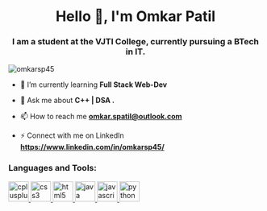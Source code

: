 <h1 align="center">Hello 👋, I'm Omkar Patil</h1>
<h3 align="center">I am a student at the VJTI College, currently pursuing a BTech in IT.</h3>

<p align="left"> <img src="https://komarev.com/ghpvc/?username=omkarsp45&label=Profile%20views&color=0e75b6&style=flat" alt="omkarsp45" /> </p>

- 🌱 I’m currently learning **Full Stack Web-Dev**

- 💬 Ask me about **C++ | DSA .**

- 📫 How to reach me **omkar.spatil@outlook.com**

- ⚡ Connect with me on LinkedIn **https://www.linkedin.com/in/omkarsp45/**

<h3 align="left">Languages and Tools:</h3>
<p align="left"> <a href="https://www.w3schools.com/cpp/" target="_blank" rel="noreferrer"> <img src="https://i.pinimg.com/originals/9d/13/97/9d139793ffd7896f5694c3b8fa429413.png" alt="cplusplus" width="40" height="40"/> </a> <a href="https://www.w3schools.com/css/" target="_blank" rel="noreferrer"> <img src="https://1000logos.net/wp-content/uploads/2020/09/CSS-Logo.png" alt="css3" width="40" height="40"/> </a> <a href="https://www.w3.org/html/" target="_blank" rel="noreferrer"> <img src="https://www.kindpng.com/picc/m/23-237366_transparent-html-logo-png-png-download.png" alt="html5" width="40" height="40"/> </a> <a href="https://www.java.com" target="_blank" rel="noreferrer"> <img src="https://logos-download.com/wp-content/uploads/2016/10/Java_logo.png" alt="java" width="40" height="40"/> </a> <a href="https://developer.mozilla.org/en-US/docs/Web/JavaScript" target="_blank" rel="noreferrer"> <img src="https://www.freepnglogos.com/uploads/javascript-png/png-javascript-badge-picture-8.png" alt="javascript" width="40" height="40"/> </a> <a href="https://www.python.org" target="_blank" rel="noreferrer"> <img src="https://freepngimg.com/download/android/72537-icons-python-programming-computer-social-tutorial.png" alt="python" width="40" height="40"/> </a> </p>
